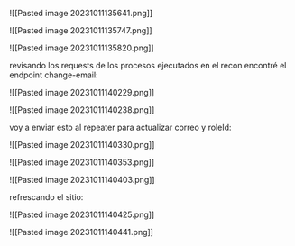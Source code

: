 ![[Pasted image 20231011135641.png]]

![[Pasted image 20231011135747.png]]

![[Pasted image 20231011135820.png]]

revisando los requests de los procesos ejecutados en el recon encontré el endpoint change-email:

![[Pasted image 20231011140229.png]]

![[Pasted image 20231011140238.png]]

voy a enviar esto al repeater para actualizar correo y roleId:

![[Pasted image 20231011140330.png]]

![[Pasted image 20231011140353.png]]

![[Pasted image 20231011140403.png]]

refrescando el sitio:

![[Pasted image 20231011140425.png]]

![[Pasted image 20231011140441.png]]